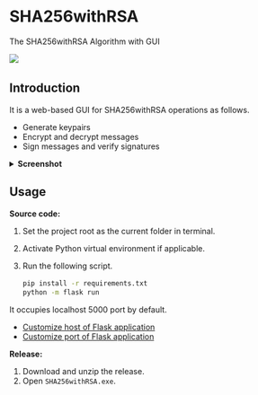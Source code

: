 # SHA256withRSA

 The SHA256withRSA Algorithm with GUI

![](https://img.shields.io/badge/dependencies-python%203.11-blue)

## Introduction

It is a web-based GUI for SHA256withRSA operations as follows. 

-   Generate keypairs
-   Encrypt and decrypt messages
-   Sign messages and verify signatures

<details>
    <summary><b>Screenshot</b></summary>
    <img src="assets/Picture1.png" />
</details>

## Usage

**Source code:**

1. Set the project root as the current folder in terminal. 

2. Activate Python virtual environment if applicable.

3. Run the following script. 

   ```bash
   pip install -r requirements.txt
   python -m flask run 
   ```

It occupies localhost 5000 port by default.

- [Customize host of Flask application](https://flask.palletsprojects.com/en/2.3.x/quickstart/)
- [Customize port of Flask application](https://flask.palletsprojects.com/en/2.3.x/server/#address-already-in-use)

**Release:**

1. Download and unzip the release.
2. Open `SHA256withRSA.exe`.
